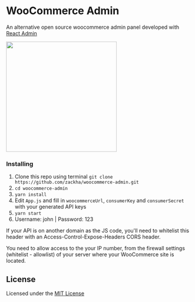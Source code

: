 # WooCommerce Admin 

An alternative open source woocommerce admin panel developed with [React Admin](https://github.com/marmelab/react-admin)

<img src="https://raw.githubusercontent.com/zackha/zackha/main/woocommerce-admin.gif" height="300px">

### Installing

1. Clone this repo using terminal `git clone https://github.com/zackha/woocommerce-admin.git`
2. `cd woocommerce-admin`
3. `yarn install`
4. Edit `App.js` and fill in `woocommerceUrl`, `consumerKey` and `consumerSecret` with your generated API keys
5. `yarn start`
6. Username: john | Password: 123 

If your API is on another domain as the JS code, you'll need to whitelist this header with an Access-Control-Expose-Headers CORS header.

You need to allow access to the your IP number, from the firewall settings (whitelist - allowlist) of your server where your WooCommerce site is located.

## License

Licensed under the [MIT License](https://github.com/zackha/woocommerce-admin/blob/master/LICENSE)
